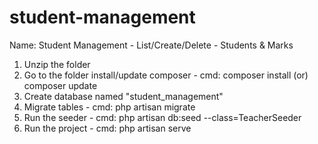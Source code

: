 # student-management
Name: Student Management - List/Create/Delete - Students & Marks
1. Unzip the folder
2. Go to the folder install/update composer - cmd: composer install (or) composer update
3. Create database named "student_management"
4. Migrate tables - cmd: php artisan migrate
5. Run the seeder - cmd: php artisan db:seed --class=TeacherSeeder
6. Run the project - cmd: php artisan serve
